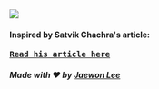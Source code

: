 <img src = "https://media.giphy.com/media/Ss6tQmy1rLJ0RNNP4V/giphy.gif">

#### Inspired by Satvik Chachra's article:

<pre><b><a href="https://dev.to/satvikchachra/how-to-add-an-awesome-readme-to-your-github-profile-361n">Read his article here</a></b></pre>

##### Made with ❤️ by [Jaewon Lee](https://github.com/joyjwlee)
